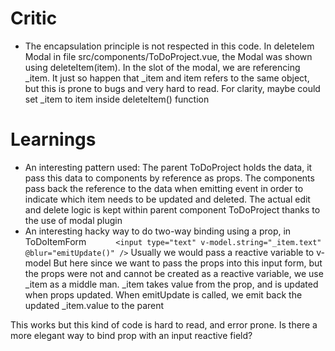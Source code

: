 # Critic

- The encapsulation principle is not respected in this code.
  In deleteIem Modal in file src/components/ToDoProject.vue, the Modal was shown using deleteItem(item). In the slot of the modal, we are referencing \_item. It just so happen that \_item and item refers to the same object, but this is prone to bugs and very hard to read.
  For clarity, maybe could set \_item to item inside deleteItem() function

# Learnings

- An interesting pattern used:
  The parent ToDoProject holds the data, it pass this data to components by reference as props. The components pass back the reference to the data when emitting event in order to indicate which item needs to be updated and deleted. The actual edit and delete logic is kept within parent component ToDoProject thanks to the use of modal plugin
- An interesting hacky way to do two-way binding using a prop, in ToDoItemForm
  `      <input type="text" v-model.string="_item.text" @blur="emitUpdate()" />`
  Usually we would pass a reactive variable to v-model
  But here since we want to pass the props into this input form, but the props were not and cannot be created as a reactive variable, we use \_item as a middle man. \_item takes value from the prop, and is updated when props updated. When emitUpdate is called, we emit back the updated \_item.value to the parent

This works but this kind of code is hard to read, and error prone. Is there a more elegant way to bind prop with an input reactive field?
